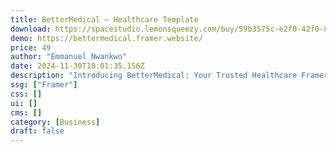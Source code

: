 ```yaml
---
title: BetterMedical — Healthcare Template
download: https://spacestudio.lemonsqueezy.com/buy/59b3575c-e2f0-42f0-84d6-20f41048049e
demo: https://bettermedical.framer.website/
price: 49
author: "Emmanuel Nwankwo"
date: 2024-11-30T10:01:35.156Z
description: "Introducing BetterMedical: Your Trusted Healthcare Framer Template With BetterMedical, you can seamlessly craft stunning medical websites that not only meet but exceed industry standards, all while streamlining your creative workflow."
ssg: ["Framer"]
css: []
ui: []
cms: []
category: [Business]
draft: false
---
```

